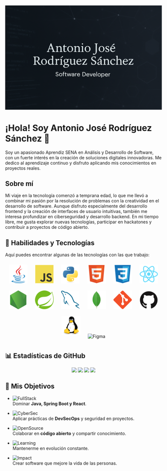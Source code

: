 <p align="center">
  <img src="https://raw.githubusercontent.com/antonio18099/antonio18099/main/assets/banner.png" alt="Banner Antonio José Rodríguez Sánchez" />
</p>

# ¡Hola! Soy Antonio José Rodríguez Sánchez 👋

Soy un apasionado Aprendiz SENA en Análisis y Desarrollo de Software, con un fuerte interés en la creación de soluciones digitales innovadoras. Me dedico al aprendizaje continuo y disfruto aplicando mis conocimientos en proyectos reales.

## Sobre mí

Mi viaje en la tecnología comenzó a temprana edad, lo que me llevó a combinar mi pasión por la resolución de problemas con la creatividad en el desarrollo de software. Aunque disfruto especialmente del desarrollo frontend y la creación de interfaces de usuario intuitivas, también me interesa profundizar en ciberseguridad y desarrollo backend. En mi tiempo libre, me gusta explorar nuevas tecnologías, participar en hackatones y contribuir a proyectos de código abierto.

## 🚀 Habilidades y Tecnologías

Aquí puedes encontrar algunas de las tecnologías con las que trabajo:

<p align="center">
  <!-- Lenguajes -->
  <img src="https://raw.githubusercontent.com/devicons/devicon/master/icons/java/java-original.svg" alt="Java" width="60" height="60" style="margin: 10px;"/>
  <img src="https://raw.githubusercontent.com/devicons/devicon/master/icons/javascript/javascript-original.svg" alt="JavaScript" width="60" height="60" style="margin: 10px;"/>
  <img src="https://raw.githubusercontent.com/devicons/devicon/master/icons/python/python-original.svg" alt="Python" width="60" height="60" style="margin: 10px;"/>
  
  <!-- Web -->
  <img src="https://raw.githubusercontent.com/devicons/devicon/master/icons/html5/html5-original.svg" alt="HTML5" width="60" height="60" style="margin: 10px;"/>
  <img src="https://raw.githubusercontent.com/devicons/devicon/master/icons/css3/css3-original.svg" alt="CSS3" width="60" height="60" style="margin: 10px;"/>
  <img src="https://raw.githubusercontent.com/devicons/devicon/master/icons/react/react-original.svg" alt="React" width="60" height="60" style="margin: 10px;"/>
  <img src="https://raw.githubusercontent.com/devicons/devicon/master/icons/nodejs/nodejs-original.svg" alt="Node.js" width="60" height="60" style="margin: 10px;"/>
  <img src="https://raw.githubusercontent.com/devicons/devicon/master/icons/spring/spring-original.svg" alt="Spring Boot" width="60" height="60" style="margin: 10px;"/>
  
  <!-- Bases de datos -->
  <img src="https://raw.githubusercontent.com/devicons/devicon/master/icons/mysql/mysql-original.svg" alt="MySQL" width="60" height="60" style="margin: 10px;"/>
  <img src="https://raw.githubusercontent.com/devicons/devicon/master/icons/mongodb/mongodb-original.svg" alt="MongoDB" width="60" height="60" style="margin: 10px;"/>
  
  <!-- Control de versiones -->
  <img src="https://raw.githubusercontent.com/devicons/devicon/master/icons/git/git-original.svg" alt="Git" width="60" height="60" style="margin: 10px;"/>
  <img src="https://raw.githubusercontent.com/devicons/devicon/master/icons/github/github-original.svg" alt="GitHub" width="60" height="60" style="margin: 10px;"/>
  
  <!-- Sistemas -->
  <img src="https://raw.githubusercontent.com/devicons/devicon/master/icons/linux/linux-original.svg" alt="Linux" width="60" height="60" style="margin: 10px;"/>
  
  <!-- Diseño -->
  <img src="https://www.vectorlogo.zone/logos/figma/figma-icon.svg" alt="Figma" width="60" height="60" style="margin: 10px;"/>
</p>

## 📊 Estadísticas de GitHub

<p align="center">
  <img src="https://img.shields.io/badge/Repositorios-10-blue?style=for-the-badge&logo=github"/>
  <img src="https://img.shields.io/badge/Commits-500+-green?style=for-the-badge&logo=git"/>
  <img src="https://img.shields.io/badge/Proyectos Activos-3-orange?style=for-the-badge&logo=code"/>
  <img src="https://img.shields.io/badge/Colaboraciones-15-purple?style=for-the-badge&logo=handshake"/>
</p>



## 🎯 Mis Objetivos

- ![FullStack](https://img.shields.io/badge/Objetivo-Full%20Stack%20Developer-blue?style=for-the-badge)  
  Dominar **Java, Spring Boot y React**.  

- ![CyberSec](https://img.shields.io/badge/Objetivo-Ciberseguridad-red?style=for-the-badge)  
  Aplicar prácticas de **DevSecOps** y seguridad en proyectos.  

- ![OpenSource](https://img.shields.io/badge/Objetivo-Open%20Source-green?style=for-the-badge)  
  Colaborar en **código abierto** y compartir conocimiento.  

- ![Learning](https://img.shields.io/badge/Objetivo-Aprendizaje%20Continuo-yellow?style=for-the-badge)  
  Mantenerme en evolución constante.  

- ![Impact](https://img.shields.io/badge/Objetivo-Impacto%20Positivo-orange?style=for-the-badge)  
  Crear software que mejore la vida de las personas.  


